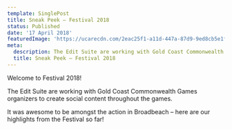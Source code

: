 ```yaml
---
template: SinglePost
title: Sneak Peek – Festival 2018
status: Published
date: '17 April 2018'
featuredImage: 'https://ucarecdn.com/2eac25f1-a11d-447a-87d9-9ed8cb5e1fb1/'
meta:
  description: The Edit Suite are working with Gold Coast Commonwealth Games organizers to create social content throughout the games.
  title: Sneak Peek – Festival 2018
---
```


Welcome to Festival 2018!

The Edit Suite are working with Gold Coast Commonwealth Games organizers to create social content throughout the games.

It was awesome to be amongst the action in Broadbeach – here are our highlights from the Festival so far!
